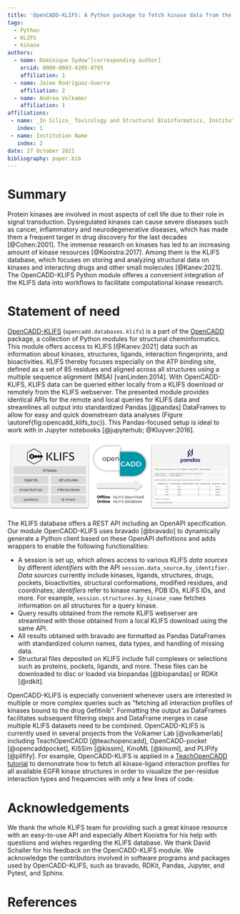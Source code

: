 ```yaml
---
title: 'OpenCADD-KLIFS: A Python package to fetch kinase data from the KLIFS database'
tags:
  - Python
  - KLIFS
  - kinase
authors:
  - name: Dominique Sydow^[corresponding author]
    orcid: 0000-0003-4205-8705
    affiliation: 1
  - name: Jaime Rodríguez-Guerra
    affiliation: 2
  - name: Andrea Volkamer
    affiliation: 1
affiliations:
 - name: _In Silico_ Toxicology and Structural Bioinformatics, Institute of Physiology, Charité – Universitätsmedizin Berlin, corporate member of Freie Universität Berlin and Humboldt-Universität zu Berlin, Augustenburger Platz 1, 13353 Berlin, Germany
   index: 1
 - name: Institution Name
   index: 2
date: 27 October 2021
bibliography: paper.bib
---
```


# Summary

Protein kinases are involved in most aspects of cell life due to their role in signal transduction. Dysregulated kinases can cause severe diseases such as cancer, inflammatory and neurodegenerative diseases, which has made them a frequent target in drug discovery for the last decades [@Cohen:2001].
The immense research on kinases has led to an increasing amount of kinase resources [@Kooistra:2017].
Among them is the KLIFS database, which focuses on storing and analyzing structural data on kinases and interacting drugs and other small molecules [@Kanev:2021].
The OpenCADD-KLIFS Python module offeres a convenient integration of the KLIFS data into workflows to facilitate computational kinase research.

# Statement of need

[OpenCADD-KLIFS](https://opencadd.readthedocs.io/en/latest/databases_klifs.html) (``opencadd.databases.klifs``) is a part of the [OpenCADD](https://opencadd.readthedocs.io/) package, a collection of Python modules for structural cheminformatics.
This module offers access to KLIFS [@Kanev:2021] data such as information about kinases, structures, ligands, 
interaction fingerprints, and bioactivities. 
KLIFS thereby focuses especially on the ATP binding site, defined as a set of 85 residues and aligned across all structures using a multiple sequence alignment (MSA) [vanLinden:2014].
With OpenCADD-KLIFS, KLIFS data can be queried either locally from a KLIFS download or remotely from the KLIFS webserver. 
The presented module provides identical APIs for the remote and local queries for KLIFS data and streamlines all output into 
standardized Pandas [@pandas] DataFrames to allow for easy and quick downstream data analyses (Figure \autoref{fig:opencadd_klifs_toc}). This Pandas-focused setup is ideal to work with in Jupyter notebooks [@jupyterhub; @Kluyver:2016]. 


![OpenCADD-KLIFS fetches KLIFS [@Kanev:2021] data offline from a KLIFS download or online from the KLIFS database and formats the output in user-friendly Pandas [@pandas] DataFrames.\label{fig:opencadd_klifs_toc}](opencadd_klifs_toc.png)

The KLIFS database offers a REST API including an OpenAPI specification. Our module OpenCADD-KLIFS uses bravado [@bravado] to dynamically generate a Python client based on these OpenAPI definitions and adds wrappers to enable the following functionalities:

- A session is set up, which allows access to various KLIFS *data sources* by different *identifiers* with the API ``session.data_source.by_identifier``. *Data sources* currently include kinases, ligands, structures, drugs, pockets, bioactivities, structural conformations, modified residues, and coordinates; *identifiers* refer to kinase names, PDB IDs, KLIFS IDs, and more.
For example, ``session.structures.by_kinase_name`` fetches information on all structures for a query kinase.
- Query results obtained from the remote KLIFS webserver are streamlined with those obtained from a local KLIFS download using the same API.
- All results obtained with bravado are formatted as Pandas DataFrames with standardized column names, data types, and handling of missing data.
- Structural files deposited on KLIFS include full complexes or selections such as proteins, pockets, ligands, and more. These files can be downloaded to disc or loaded via biopandas [@biopandas] or RDKit [@rdkit].

OpenCADD-KLIFS is especially convenient whenever users are interested in multiple or more complex queries such as "fetching all interaction profiles of kinases bound to the drug Gefitinib". Formatting the output as DataFrames facilitates subsequent filtering steps and DataFrame merges in case multiple KLIFS datasets need to be combined.
OpenCADD-KLIFS is currently used in several projects from the Volkamer Lab [@volkamerlab] including TeachOpenCADD [@teachopencadd], OpenCADD-pocket [@opencaddpocket], KiSSim [@kissim], KinoML [@kinoml], and PLIPify [@plifify].
For example, OpenCADD-KLIFS is applied in a [TeachOpenCADD tutorial](https://projects.volkamerlab.org/teachopencadd/talktorials/T012_query_klifs.html) to demonstrate how to fetch all kinase-ligand interaction profiles for all available EGFR kinase structures in order to visualize the per-residue interaction types and frequencies with only a few lines of code.

# Acknowledgements

We thank the whole KLIFS team for providing such a great kinase resource with an easy-to-use API and especially Albert Kooistra for his help with questions and wishes regarding the KLIFS database. 
We thank David Schaller for his feedback on the OpenCADD-KLIFS module.
We acknowledge the contributors involved in software programs and packages used by OpenCADD-KLIFS, such as bravado, RDKit, Pandas, Jupyter, and Pytest, and Sphinx. 

# References